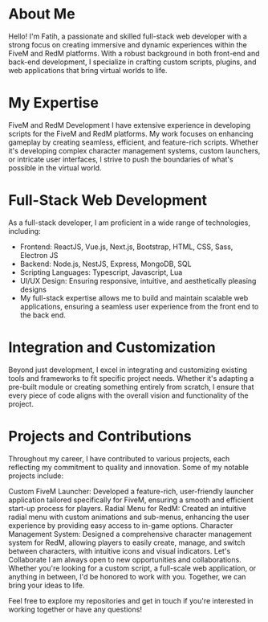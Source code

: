 # About Me
Hello! I'm Fatih, a passionate and skilled full-stack web developer with a strong focus on creating immersive and dynamic experiences within the FiveM and RedM platforms. With a robust background in both front-end and back-end development, I specialize in crafting custom scripts, plugins, and web applications that bring virtual worlds to life.

# My Expertise
FiveM and RedM Development
I have extensive experience in developing scripts for the FiveM and RedM platforms. My work focuses on enhancing gameplay by creating seamless, efficient, and feature-rich scripts. Whether it's developing complex character management systems, custom launchers, or intricate user interfaces, I strive to push the boundaries of what's possible in the virtual world.

# Full-Stack Web Development
As a full-stack developer, I am proficient in a wide range of technologies, including:

- Frontend: ReactJS, Vue.js, Next.js, Bootstrap, HTML, CSS, Sass, Electron JS
- Backend: Node.js, NestJS, Express, MongoDB, SQL
- Scripting Languages: Typescript, Javascript, Lua
- UI/UX Design: Ensuring responsive, intuitive, and aesthetically pleasing designs
- My full-stack expertise allows me to build and maintain scalable web applications, ensuring a seamless user experience from the front end to the back end.

# Integration and Customization
Beyond just development, I excel in integrating and customizing existing tools and frameworks to fit specific project needs. Whether it's adapting a pre-built module or creating something entirely from scratch, I ensure that every piece of code aligns with the overall vision and functionality of the project.

# Projects and Contributions
Throughout my career, I have contributed to various projects, each reflecting my commitment to quality and innovation. Some of my notable projects include:

Custom FiveM Launcher: Developed a feature-rich, user-friendly launcher application tailored specifically for FiveM, ensuring a smooth and efficient start-up process for players.
Radial Menu for RedM: Created an intuitive radial menu with custom animations and sub-menus, enhancing the user experience by providing easy access to in-game options.
Character Management System: Designed a comprehensive character management system for RedM, allowing players to easily create, manage, and switch between characters, with intuitive icons and visual indicators.
Let's Collaborate
I am always open to new opportunities and collaborations. Whether you're looking for a custom script, a full-scale web application, or anything in between, I'd be honored to work with you. Together, we can bring your ideas to life.

Feel free to explore my repositories and get in touch if you're interested in working together or have any questions!
